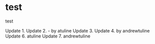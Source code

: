 # test
test

Update 1.
Update 2. - by atuline
Update 3.
Update 4. by andrewtuline
Update 6. atuline
Update 7. andrewtuline
